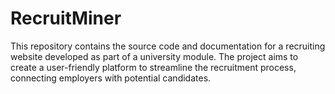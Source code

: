# RecruitMiner
This repository contains the source code and documentation for a recruiting website developed as part of a university module. The project aims to create a user-friendly platform to streamline the recruitment process, connecting employers with potential candidates.

